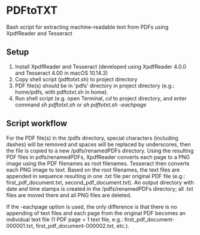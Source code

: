 # PDFtoTXT
Bash script for extracting machine-readable text from PDFs using XpdfReader and Tesseract

## Setup

1. Install XpdfReader and Tesseract (developed using XpdfReader 4.0.0 and Tesseract 4.00 in macOS 10.14.3)
2. Copy shell script (pdftotxt.sh) to project directory
3. PDF file(s) should be in 'pdfs' directory in project directory (e.g.: home/pdfs, with pdftotxt.sh in home).
4. Run shell script (e.g. open Terminal, *cd* to project directory, and enter command *sh pdftotxt.sh* or *sh pdftotxt.sh -eachpage*

## Script workflow

For the PDF file(s) in the /pdfs directory, special characters (including dashes) will be removed and spaces will be replaced by underscores, then the file is copied to a new /pdfs/renamedPDFs directory. Using the resulting PDF files in pdfs/renamedPDFs, XpdfReader converts each page to a PNG image using the PDF filenames as root filenames. Tesseract then converts each PNG image to text. Based on the root filenames, the text files are appended in sequence resulting in one .txt file per original PDF file (e.g.: first_pdf_document.txt, second_pdf_document.txt). An output directory with date and time stamps is created in the /pdfs/renamedPDFs directory; all .txt files are moved there and all PNG files are deleted.

If the -eachpage option is used, the only difference is that there is no appending of text files and each page from the original PDF becomes an individual text file (1 PDF page = 1 text file, e.g.: first_pdf_document-000001.txt, first_pdf_document-000002.txt, etc.).
